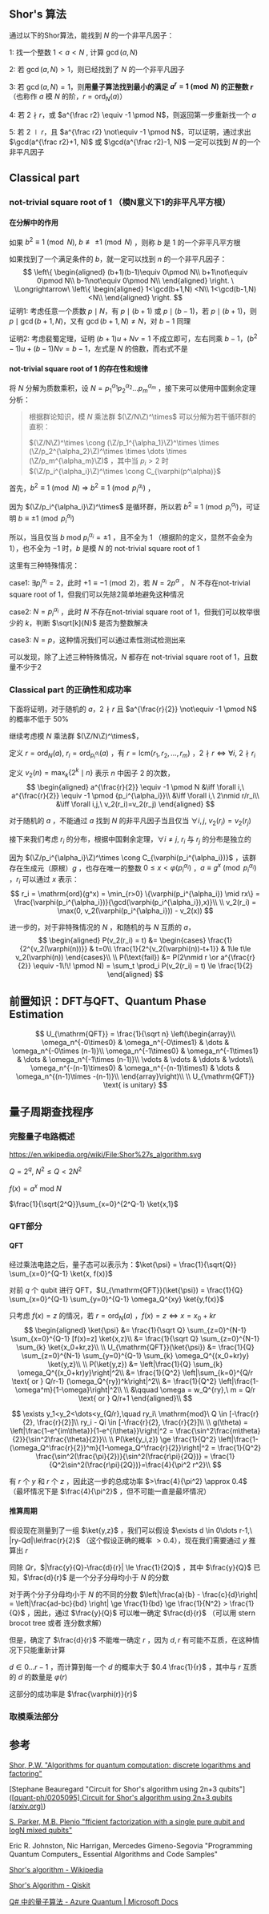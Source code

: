 ## Shor's 算法

通过以下的Shor算法，能找到 $N$ 的一个非平凡因子：

1: 找一个整数 $1<a<N$ , 计算 $\gcd(a, N)$

2: 若 $\gcd(a, N)>1$，则已经找到了 $N$ 的一个非平凡因子

3: 若 $\gcd(a,N)=1$，则**用量子算法找到最小的满足 $a^r \equiv 1 \pmod N$ 的正整数 $r$** （也称作 $a$ 模 $N$ 的阶，$r=\mathrm{ord}_N(a)$）

4: 若 $2\nmid r$，或 $a^{\frac r2} \equiv -1 \pmod N$，则返回第一步重新找一个 $a$

5: 若 $2\mid r$，且 $a^{\frac r2} \not\equiv -1 \pmod N$，可以证明，通过求出 $\gcd(a^{\frac r2}+1, N)$ 或 $\gcd(a^{\frac r2}-1, N)$ 一定可以找到 $N$ 的一个非平凡因子



## Classical part

### not-trivial square root of 1 （模N意义下1的非平凡平方根）

#### 在分解中的作用

如果 $b^2 \equiv 1 \pmod N,\ b\not\equiv\pm1 \pmod N$ ，则称 $b$ 是 $1$ 的一个非平凡平方根

如果找到了一个满足条件的 $b$，就一定可以找到 $n$ 的一个非平凡因子：
$$
\left\{
\begin{aligned}
(b+1)(b-1)\equiv 0\pmod N\\
b+1\not\equiv 0\pmod N\\
b-1\not\equiv 0\pmod N\\
\end{aligned}
\right.
\ \Longrightarrow\ 
\left\{
\begin{aligned}
1<\gcd(b+1,N) <N\\
1<\gcd(b-1,N) <N\\
\end{aligned}
\right.
$$
证明1: 考虑任意一个质数 $p\mid N$，有 $p\mid (b+1)$ 或 $p\mid (b-1)$，若 $p\mid (b+1)$，则 $p\mid\gcd(b+1,N)$，又有 $\gcd(b+1,N) \neq N$，对 $b-1$ 同理

证明2: 考虑裴蜀定理，证明 $(b+1)u+Nv=1$ 不成立即可，左右同乘 $b-1$，$(b^2-1)u+(b-1)Nv=b-1$，左式是 $N$ 的倍数，而右式不是



#### not-trivial square root of 1 的存在性和规律

将 $N$ 分解为质数乘积，设 $N=p_1^{\alpha_1}p_2^{\alpha_2} \dots p_m^{\alpha_m}$ ，接下来可以使用中国剩余定理分析：



> 根据群论知识，模 $N$ 乘法群 $(\Z/N\Z)^\times$ 可以分解为若干循环群的直积：
> 
> $(\Z/N\Z)^\times \cong (\Z/p_1^{\alpha_1}\Z)^\times \times (\Z/p_2^{\alpha_2}\Z)^\times \times \dots \times (\Z/p_m^{\alpha_m}\Z)$ ，其中当 $p_i>2$ 时 $(\Z/p_i^{\alpha_i}\Z)^\times \cong C_{\varphi(p^\alpha)}$




首先，$b^2 \equiv 1 \pmod N \ \Longrightarrow\ b^2 \equiv 1 \pmod {p_i^{\alpha_i}}$ ，

因为 $(\Z/p_i^{\alpha_i}\Z)^\times$ 是循环群，所以若 $b^2 \equiv 1 \pmod {p_i^{\alpha_i}}$，可证明 $b \equiv \pm 1\pmod {p_i^{\alpha_i}}$ 



所以，当且仅当 $b\ \mathrm{mod}\ p_i^{\alpha_i} = \pm1$ ，且不全为 $1$ （根据阶的定义，显然不会全为 $1$），也不全为 $-1$ 时，$b$ 是模 $N$ 的 not-trivial square root of 1




这里有三种特殊情况：

case1: $\exists p_i^{\alpha_i} = 2$，此时 $+1\equiv -1 \pmod 2$，若 $N=2 p^{\alpha}$ ， $N$ 不存在not-trivial square root of 1，但我们可以先除2简单地避免这种情况

case2: $N=p_i^{\alpha_i}$ ，此时 $N$ 不存在not-trivial square root of 1，但我们可以枚举很少的 $k$，判断 $\sqrt[k]{N}$ 是否为整数解决

case3: $N=p$，这种情况我们可以通过素性测试检测出来



可以发现，除了上述三种特殊情况，$N$ 都存在 not-trivial square root of 1，且数量不少于2



### Classical part 的正确性和成功率

下面将证明，对于随机的 $a$，$2\nmid r$ 且 $a^{\frac{r}{2}} \not\equiv -1 \pmod N$ 的概率不低于 $50\%$



继续考虑模 $N$ 乘法群 $(\Z/N\Z)^\times$，



定义 $r=\mathrm{ord}_N(a),\ r_i = \mathrm{ord}_{p_i^{\alpha_i}}(a)$ ，有 $r = \mathrm{lcm}(r_1,r_2,\dots,r_m)$ ，$2\nmid r \iff \forall i,\ 2\nmid r_i$



定义 $v_2(n) = \max_k \{2^k \mid n\}$ 表示 $n$ 中因子 $2$ 的次数，
$$
\begin{aligned}
a^{\frac{r}{2}} \equiv -1 \pmod N &\iff \forall i,\ a^{\frac{r}{2}} \equiv -1 \pmod {p_i^{\alpha_i}}\\
&\iff \forall i,\ 2\nmid r/r_i\\
&\iff \forall i,j,\ v_2(r_i)=v_2(r_j)
\end{aligned}
$$


对于随机的 $a$ ，不能通过 $a$ 找到 $N$ 的非平凡因子当且仅当 $\forall i,j,\ v_2(r_i) = v_2(r_j)$





接下来我们考虑 $r_i$ 的分布，根据中国剩余定理，$\forall i\neq j,\ r_i$ 与 $r_j$ 的分布是独立的

因为 $(\Z/p_i^{\alpha_i}\Z)^\times \cong C_{\varphi(p_i^{\alpha_i})}$ ，该群存在生成元（原根）$g$ ，也存在唯一的整数 $0\le x < \varphi(p_i^{\alpha_i})$ ，$a\equiv g^x \pmod{p_i^{\alpha_i}}$ ，$r_i$ 可以通过 $x$ 表示：
$$
r_i = \mathrm{ord}(g^x) = \min_{r>0} \{\varphi(p_i^{\alpha_i}) \mid rx\} = \frac{\varphi(p_i^{\alpha_i})}{\gcd(\varphi(p_i^{\alpha_i}),x)}\\
\\
v_2(r_i) = \max(0, v_2(\varphi(p_i^{\alpha_i})) - v_2(x))
$$


进一步的，对于非特殊情况的 $N$ ，和随机的与 $N$ 互质的 $a$，
$$
\begin{aligned}
P(v_2(r_i) = t) &= \begin{cases}
\frac{1}{2^{v_2(\varphi(n))}} & t=0\\
\frac{1}{2^{v_2(\varphi(n))-t+1}} & 1\le t\le v_2(\varphi(n))
\end{cases}\\
\\
P(\text{fail}) &= P(2\nmid r \or a^{\frac{r}{2}} \equiv -1\!\! \pmod N) = \sum_t \prod_i P(v_2(r_i) = t) \le \frac{1}{2}
\end{aligned}
$$

## 前置知识：DFT与QFT、Quantum Phase Estimation

$$
U_{\mathrm{QFT}} = \frac{1}{\sqrt n}
\left(\begin{array}\\
\omega_n^{-0\times0} & \omega_n^{-0\times1} & \dots & \omega_n^{-0\times (n-1)}\\
\omega_n^{-1\times0} & \omega_n^{-1\times1} & \dots & \omega_n^{-1\times (n-1)}\\
\vdots & \vdots & \ddots & \vdots\\
\omega_n^{-(n-1)\times0} & \omega_n^{-(n-1)\times1} & \dots & \omega_n^{(n-1)\times -(n-1)}\\
\end{array}\right)\\
\\
U_{\mathrm{QFT}} \text{ is unitary}
$$





## 量子周期查找程序

### 完整量子电路概述

https://en.wikipedia.org/wiki/File:Shor%27s_algorithm.svg

$Q = 2^q,\ N^2\le Q<2N^2$

$f(x) = a^x \ \mathrm{mod}\ N$



$\frac{1}{\sqrt{2^Q}}\sum_{x=0}^{2^Q-1} \ket{x,1}$



### QFT部分

#### QFT

经过乘法电路之后，量子态可以表示为：$\ket{\psi} = \frac{1}{\sqrt{Q}} \sum_{x=0}^{Q-1} \ket{x, f(x)}$

对前 $q$ 个 qubit 进行 QFT，$U_{\mathrm{QFT}}(\ket{\psi}) = \frac{1}{Q} \sum_{x=0}^{Q-1} \sum_{y=0}^{Q-1} \omega_Q^{xy} \ket{y,f(x)}$



只考虑 $f(x)=z$ 的情况，若 $r = \mathrm{ord}_N(a)$ ，$f(x)=z \iff x=x_0+kr$
$$
\begin{aligned}
\ket{\psi} &= \frac{1}{\sqrt Q} \sum_{z=0}^{N-1} \sum_{x=0}^{Q-1} [f(x)=z] \ket{x,z}\\
&= \frac{1}{\sqrt Q} \sum_{z=0}^{N-1} \sum_{k} \ket{x_0+kr,z}\\
\\
U_{\mathrm{QFT}}(\ket{\psi}) &= \frac{1}{Q} \sum_{z=0}^{N-1} \sum_{y=0}^{Q-1} \sum_{k} \omega_Q^{(x_0+kr)y} \ket{y,z}\\
\\
P(\ket{y,z}) &= \left|\frac{1}{Q} \sum_{k} \omega_Q^{(x_0+kr)y}\right|^2\\
&= \frac{1}{Q^2} \left|\sum_{k=0}^{Q/r \text{ or } Q/r-1} (\omega_Q^{ry})^k\right|^2\\
&= \frac{1}{Q^2} \left|\frac{1-\omega^m}{1-\omega}\right|^2\\
\\
&\qquad \omega = w_Q^{ry},\ m = Q/r \text{ or } Q/r+1
\end{aligned}\\
$$

$$
\exists y_1<y_2<\dots<y_{Q/r},\quad ry_i\ \mathrm{mod}\ Q \in [-\frac{r}{2}, \frac{r}{2}]\\
ry_i - Qi \in [-\frac{r}{2}, \frac{r}{2}]\\
\\
g(\theta) = \left|\frac{1-e^{im\theta}}{1-e^{i\theta}}\right|^2 = \frac{\sin^2\frac{m\theta}{2}}{\sin^2\frac{\theta}{2}}\\
\\
P(\ket{y_i,z}) \ge \frac{1}{Q^2} \left|\frac{1-(\omega_Q^\frac{r}{2})^m}{1-\omega_Q^\frac{r}{2}}\right|^2 = \frac{1}{Q^2} \frac{\sin^2(\frac{\pi}{2})}{\sin^2(\frac{r\pi}{2Q})} = \frac{1}{Q^2\sin^2(\frac{r\pi}{2Q})}=\frac{4}{\pi^2 r^2}\\
$$


有 $r$ 个 $y$ 和 $r$ 个 $z$ ，因此这一步的总成功率 $>\frac{4}{\pi^2} \approx 0.4$ （最坏情况下是 $\frac{4}{\pi^2}$ ，但不可能一直是最坏情况）



#### 推算周期

假设现在测量到了一组 $\ket{y,z}$ ，我们可以假设 $\exists d \in 0\dots r-1,\ |ry-Qd|\le\frac{r}{2}$ （这个假设正确的概率 $>0.4$），现在我们需要通过 $y$ 推算出 $r$

同除 $Qr$，$|\frac{y}{Q}-\frac{d}{r}| \le \frac{1}{2Q}$ ，其中 $\frac{y}{Q}$ 已知，$\frac{d}{r}$ 是一个分子分母均小于 $N$ 的分数



对于两个分子分母均小于 $N$ 的不同的分数 $\left|\frac{a}{b} - \frac{c}{d}\right| = \left|\frac{ad-bc}{bd} \right| \ge \frac{1}{bd} \ge \frac{1}{N^2} > \frac{1}{Q}$ ，因此，通过 $\frac{y}{Q}$ 可以唯一确定 $\frac{d}{r}$ （可以用 stern brocot tree 或者 连分数求解）

但是，确定了 $\frac{d}{r}$ 不能唯一确定 $r$ ，因为 $d,r$ 有可能不互质，在这种情况下只能重新计算



$d \in 0\dots r-1$ ，而计算到每一个 $d$ 的概率大于 $0.4 \frac{1}{r}$ ，其中与 $r$ 互质的 $d$ 的数量是 $\varphi(r)$

这部分的成功率是 $\frac{\varphi(r)}{r}$



### 取模乘法部分



## 参考


[Shor, P.W. "Algorithms for quantum computation: discrete logarithms and factoring"]()

[Stephane Beauregard "Circuit for Shor's algorithm using 2n+3 qubits"]([[quant-ph/0205095\] Circuit for Shor's algorithm using 2n+3 qubits (arxiv.org)](https://arxiv.org/abs/quant-ph/0205095))

[S. Parker, M.B. Plenio "fficient factorization with a single pure qubit and logN mixed qubits"](https://arxiv.org/abs/quant-ph/0001066v3)

Eric R. Johnston, Nic Harrigan, Mercedes Gimeno-Segovia "Programming Quantum Computers_ Essential Algorithms and Code Samples"

[Shor's algorithm - Wikipedia](https://en.wikipedia.org/wiki/Shor's_algorithm)

[Shor's Algorithm - Qiskit](https://qiskit.org/textbook/ch-algorithms/shor.html)

[Q# 中的量子算法 - Azure Quantum | Microsoft Docs](https://docs.microsoft.com/zh-cn/azure/quantum/user-guide/libraries/standard/algorithms)